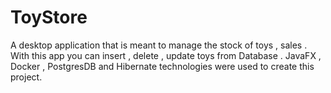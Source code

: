 # ToyStore
A desktop application that is meant to manage the stock of toys , sales . With this app you can insert , delete , update toys from Database . JavaFX , Docker , PostgresDB and Hibernate technologies were used to create this project.
